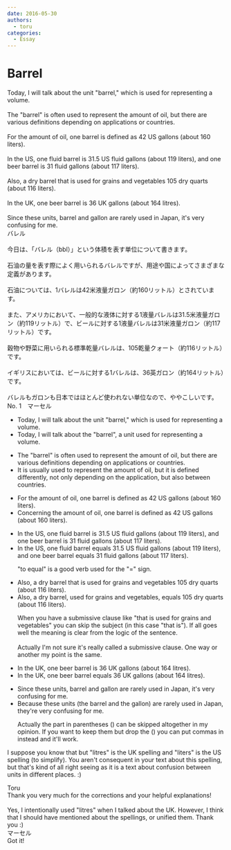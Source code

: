 ```yaml
---
date: 2016-05-30
authors:
  - toru
categories:
  - Essay
---
```


<h1 id="subject_show">Barrel</h1>
<div class="date" hidden>May 30, 2016 19:37</div>
<div id="post"><div id="body_show_ori">
Today, I will talk about the unit "barrel," which is used for representing a volume.<br/><br/>The "barrel" is often used to represent the amount of oil, but there are various definitions depending on applications or countries.<br/><br/>For the amount of oil, one barrel is defined as 42 US gallons (about 160 liters).<br/><br/>In the US, one fluid barrel is 31.5 US fluid gallons (about 119 liters), and one beer barrel is 31 fluid gallons (about 117 liters).<br/><br/>Also, a dry barrel that is used for grains and vegetables 105 dry quarts (about 116 liters).<br/><br/>In the UK, one beer barrel is 36 UK gallons (about 164 litres).<br/><br/>Since these units, barrel and gallon are rarely used in Japan, it's very confusing for me.
</div></div>

<!-- more -->

<div id="post_ja"><div id="body_show_mo">
バレル<br/><br/>今日は、「バレル（bbl）」という体積を表す単位について書きます。<br/><br/>石油の量を表す際によく用いられるバレルですが、用途や国によってさまざまな定義があります。<br/><br/>石油については、1バレルは42米液量ガロン（約160リットル）とされています。<br/><br/>また、アメリカにおいて、一般的な液体に対する1液量バレルは31.5米液量ガロン（約119リットル）で、ビールに対する1液量バレルは31米液量ガロン（約117リットル）です。<br/><br/>穀物や野菜に用いられる標準乾量バレルは、105乾量クォート（約116リットル）です。<br/><br/>イギリスにおいては、ビールに対する1バレルは、36英ガロン（約164リットル）です。<br/><br/>バレルもガロンも日本ではほとんど使われない単位なので、ややこしいです。
</div></div>
<div id="block"><div class="first_name"> No. 1　<span class="just_name">マーセル</span></div><div id="block2">
<ul class="correction_field">
<li class="incorrect">Today, I will talk about the unit "barrel," which is used for representing a volume.</li>
<li class="corrected correct">
Today, I will talk about <span class="f_blue">the "barrel", a unit</span> used for representing a volume.
</li>
</ul>
<ul class="correction_field">
<li class="incorrect">The "barrel" is often used to represent the amount of oil, but there are various definitions depending on applications or countries.</li>
<li class="corrected correct">
<span class="f_blue">It</span> is <span class="f_blue">usually</span> used to represent the amount of oil, but <span class="f_blue">it is defined differently,</span> <span class="f_blue">not only depending on the application, but also between countries.</span>
</li>
</ul>
<ul class="correction_field">
<li class="incorrect">For the amount of oil, one barrel is defined as 42 US gallons (about 160 liters).</li>
<li class="corrected correct">
<span class="f_blue">Concerning the amount of</span> oil, one barrel is defined as 42 US gallons (about 160 liters).
</li>
</ul>
<ul class="correction_field">
<li class="incorrect">In the US, one fluid barrel is 31.5 US fluid gallons (about 119 liters), and one beer barrel is 31 fluid gallons (about 117 liters).</li>
<li class="corrected correct">
In the US, one fluid barrel<span class="f_blue"> equals </span>31.5 US fluid gallons (about 119 liters), and one beer barrel <span class="f_blue">equals </span>31 fluid gallons (about 117 liters).
<p class="correction_comment">"to equal" is a good verb used for the "=" sign.</p>
</li>
</ul>
<ul class="correction_field">
<li class="incorrect">Also, a dry barrel that is used for grains and vegetables 105 dry quarts (about 116 liters).</li>
<li class="corrected correct">
Also, a dry barrel<span class="f_blue">,</span> used for grains and vegetables<span class="f_blue">, equals</span> 105 dry quarts (about 116 liters).
<p class="correction_comment">When you have a submissive clause like "that is used for grains and vegetables" you can skip the subject (in this case "that is"). If all goes well the meaning is clear from the logic of the sentence.<br/><br/>Actually I'm not sure it's really called a submissive clause. One way or another my point is the same.</p>
</li>
</ul>
<ul class="correction_field">
<li class="incorrect">In the UK, one beer barrel is 36 UK gallons (about 164 litres).</li>
<li class="corrected correct">
In the UK, one beer barrel <span class="f_blue">equals </span>36 UK gallons (about 164 litres).
</li>
</ul>
<ul class="correction_field">
<li class="incorrect">Since these units, barrel and gallon are rarely used in Japan, it's very confusing for me.</li>
<li class="corrected correct">
<span class="f_blue">Because </span>these units <span class="f_blue">(the </span>barrel and <span class="f_blue">the </span>gallon<span class="f_blue">)</span> are rarely used in Japan, <span class="f_blue">they're</span> very confusing for me.
<p class="correction_comment">Actually the part in parentheses () can be skipped altogether in my opinion. If you want to keep them but drop the () you can put commas in instead and it'll work.</p>
</li>
</ul>
<p class="comment_small">
 I suppose you know that but "litres" is the UK spelling and "liters" is the US spelling (to simplify). You aren't consequent in your text about this spelling, but that's kind of all right seeing as it is a text about confusion between units in different places. :)
</p>

</div><div class="name"><span class="just_name">Toru</span><br>
Thank you very much for the corrections and your helpful explanations!<br/><br/>Yes, I intentionally used "litres" when I talked about the UK. However, I think that I should have mentioned about the spellings, or unified them. Thank you :)
</div>
<div class="name"><span class="just_name">マーセル</span><br>
Got it!
</div>
</div>
